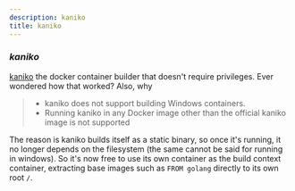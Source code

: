 ```yaml
---
description: kaniko
title: kaniko
---
```


### _kaniko_

[kaniko](https://github.com/GoogleContainerTools/kaniko)
the docker container builder that doesn't require privileges.
Ever wondered how that worked?
Also, why

> - kaniko does not support building Windows containers.
> - Running kaniko in any Docker image other than the official kaniko image is not supported

The reason is kaniko builds itself as a static binary,
so once it's running, it no longer depends on the filesystem
(the same cannot be said for running in windows).
So it's now free to use its own container as the build context container,
extracting base images such as `FROM golang` directly to its own root `/`.
